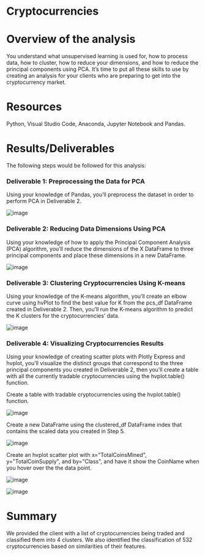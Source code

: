 # Cryptocurrencies

# Overview of the analysis

You understand what unsupervised learning is used for, how to process data, how to cluster, how to reduce your dimensions, and how to reduce the principal components using PCA. It’s time to put all these skills to use by creating an analysis for your clients who are preparing to get into the cryptocurrency market.


# Resources

Python, Visual Studio Code, Anaconda, Jupyter Notebook and Pandas.


# Results/Deliverables

The following steps would be followed for this analysis:

### Deliverable 1: Preprocessing the Data for PCA

Using your knowledge of Pandas, you’ll preprocess the dataset in order to perform PCA in Deliverable 2.
 
 
 
 ![image](https://user-images.githubusercontent.com/96086671/180847574-6ddd681b-6227-4089-9582-175495e99160.png)



### Deliverable 2: Reducing Data Dimensions Using PCA

Using your knowledge of how to apply the Principal Component Analysis (PCA) algorithm, you’ll reduce the dimensions of the X DataFrame to three principal components and place these dimensions in a new DataFrame.



![image](https://user-images.githubusercontent.com/96086671/180847707-fafd1c78-5925-446e-bbe4-776e04b243ff.png)

 
### Deliverable 3: Clustering Cryptocurrencies Using K-means

Using your knowledge of the K-means algorithm, you’ll create an elbow curve using hvPlot to find the best value for K from the pcs_df DataFrame created in Deliverable 2. Then, you’ll run the K-means algorithm to predict the K clusters for the cryptocurrencies’ data.




![image](https://user-images.githubusercontent.com/96086671/180847849-d586899a-4555-439f-bfdd-d36ed317e9a1.png)


### Deliverable 4: Visualizing Cryptocurrencies Results


Using your knowledge of creating scatter plots with Plotly Express and hvplot, you’ll visualize the distinct groups that correspond to the three principal components you created in Deliverable 2, then you’ll create a table with all the currently tradable cryptocurrencies using the hvplot.table() function.


Create a table with tradable cryptocurrencies using the hvplot.table() function.




![image](https://user-images.githubusercontent.com/96086671/180848020-472268da-b6a4-4193-81b8-eb0e24a36474.png)

 
Create a new DataFrame using the clustered_df DataFrame index that contains the scaled data you created in Step 5.
 
 
 
 
![image](https://user-images.githubusercontent.com/96086671/180848109-0f661a05-06d4-4488-bfc2-949af1718cd6.png)

Create an hvplot scatter plot with x="TotalCoinsMined", y="TotalCoinSupply", and by="Class", and have it show the CoinName when you hover over the the data point.
 


![image](https://user-images.githubusercontent.com/96086671/180848233-b8fe3f74-bea7-469a-9222-c26c8e61e09b.png)





![image](https://user-images.githubusercontent.com/96086671/180848285-c9d06a32-8ac9-4197-9b41-71dad0af2f24.png)


# Summary

We provided the client with a list of cryptocurrencies being traded and classified them into 4 clusters. We also identified the classification of 532 cryptocurrencies based on similarities of their features.


